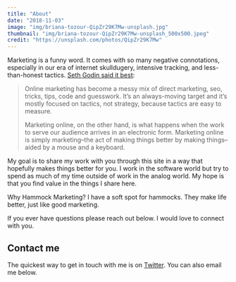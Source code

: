 ```yaml
---
title: "About"
date: "2018-11-03"
image: "img/briana-tozour-QipZr29K7Mw-unsplash.jpg"
thumbnail: "img/briana-tozour-QipZr29K7Mw-unsplash_500x500.jpeg"
credit: "https://unsplash.com/photos/QipZr29K7Mw"
---
```


Marketing is a funny word. It comes with so many negative connotations, especially in our era of internet skulldugery, intensive tracking, and less-than-honest tactics. [Seth Godin said it best](https://seths.blog/2019/08/online-marketing-vs-marketing-online/):

> Online marketing has become a messy mix of direct marketing, seo, tricks, tips, code and guesswork. It’s an always-moving target and it’s mostly focused on tactics, not strategy, because tactics are easy to measure.
> 
> Marketing online, on the other hand, is what happens when the work to serve our audience arrives in an electronic form. Marketing online is simply marketing–the act of making things better by making things–aided by a mouse and a keyboard.

My goal is to share my work with you through this site in a way that hopefully makes things better for you. I work in the software world but try to spend as much of my time outside of work in the analog world. My hope is that you find value in the things I share here.

Why Hammock Marketing? I have a soft spot for hammocks. They make life better, just like good marketing.

If you ever have questions please reach out below. I would love to connect with you. 

## Contact me

The quickest way to get in touch with me is on [Twitter](https://twitter.com/adamtervort/). You can also email me below.

<div class="inbound-form-wrapper" id="form_668" data-path="https://app.99inbound.com/i/1039ab39-62e1-460e-aef7-c5c5c94c72d4" data-token="ebWQLRDJQZ2f1K844cunTgtt"></div>

<!-- Only include this once in your webpage -->
<script type="text/javascript" src="https://app.99inbound.com/99inbound.js"></script>
